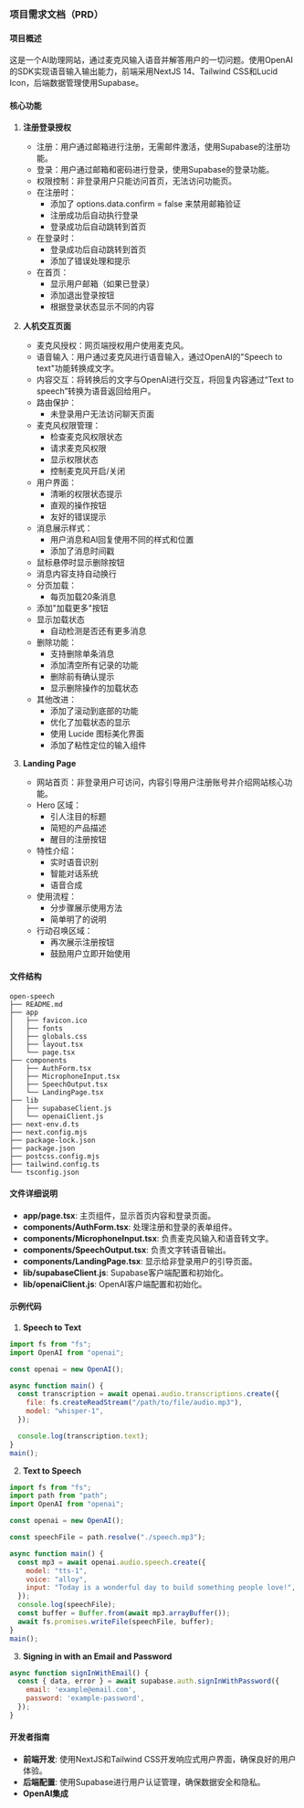 ### 项目需求文档（PRD）

#### 项目概述

这是一个AI助理网站，通过麦克风输入语音并解答用户的一切问题。使用OpenAI的SDK实现语音输入输出能力，前端采用NextJS 14、Tailwind CSS和Lucid Icon，后端数据管理使用Supabase。

#### 核心功能

1. **注册登录授权**
   - 注册：用户通过邮箱进行注册，无需邮件激活，使用Supabase的注册功能。
   - 登录：用户通过邮箱和密码进行登录，使用Supabase的登录功能。
   - 权限控制：非登录用户只能访问首页，无法访问功能页。
   - 在注册时：
     - 添加了 options.data.confirm = false 来禁用邮箱验证
     - 注册成功后自动执行登录
     - 登录成功后自动跳转到首页
   - 在登录时：
     - 登录成功后自动跳转到首页
     - 添加了错误处理和提示
   - 在首页：
     - 显示用户邮箱（如果已登录）
     - 添加退出登录按钮
     - 根据登录状态显示不同的内容

2. **人机交互页面**
   - 麦克风授权：网页端授权用户使用麦克风。
   - 语音输入：用户通过麦克风进行语音输入，通过OpenAI的"Speech to text"功能转换成文字。
   - 内容交互：将转换后的文字与OpenAI进行交互，将回复内容通过“Text to speech”转换为语音返回给用户。
   - 路由保护：
     - 未登录用户无法访问聊天页面
   - 麦克风权限管理：
     - 检查麦克风权限状态
     - 请求麦克风权限
     - 显示权限状态
     - 控制麦克风开启/关闭
   - 用户界面：
     - 清晰的权限状态提示
     - 直观的操作按钮
     - 友好的错误提示
   - 消息展示样式：
     - 用户消息和AI回复使用不同的样式和位置
     - 添加了消息时间戳
   - 鼠标悬停时显示删除按钮
   - 消息内容支持自动换行
   - 分页加载：
     - 每页加载20条消息
   - 添加"加载更多"按钮
   - 显示加载状态
     - 自动检测是否还有更多消息
   - 删除功能：
     - 支持删除单条消息
     - 添加清空所有记录的功能
     - 删除前有确认提示
     - 显示删除操作的加载状态
   - 其他改进：
     - 添加了滚动到底部的功能
     - 优化了加载状态的显示
     - 使用 Lucide 图标美化界面
     - 添加了粘性定位的输入组件

3. **Landing Page**
   - 网站首页：非登录用户可访问，内容引导用户注册账号并介绍网站核心功能。
   - Hero 区域：
     - 引人注目的标题
     - 简短的产品描述
     - 醒目的注册按钮
   - 特性介绍：
     - 实时语音识别
     - 智能对话系统
     - 语音合成
   - 使用流程：
     - 分步骤展示使用方法
     - 简单明了的说明
   - 行动召唤区域：
     - 再次展示注册按钮
     - 鼓励用户立即开始使用

#### 文件结构

```plaintext
open-speech
├── README.md
├── app
│   ├── favicon.ico
│   ├── fonts
│   ├── globals.css
│   ├── layout.tsx
│   └── page.tsx
├── components
│   ├── AuthForm.tsx
│   ├── MicrophoneInput.tsx
│   ├── SpeechOutput.tsx
│   └── LandingPage.tsx
├── lib
│   ├── supabaseClient.js
│   └── openaiClient.js
├── next-env.d.ts
├── next.config.mjs
├── package-lock.json
├── package.json
├── postcss.config.mjs
├── tailwind.config.ts
└── tsconfig.json
```

#### 文件详细说明

- **app/page.tsx**: 主页组件，显示首页内容和登录页面。
- **components/AuthForm.tsx**: 处理注册和登录的表单组件。
- **components/MicrophoneInput.tsx**: 负责麦克风输入和语音转文字。
- **components/SpeechOutput.tsx**: 负责文字转语音输出。
- **components/LandingPage.tsx**: 显示给非登录用户的引导页面。
- **lib/supabaseClient.js**: Supabase客户端配置和初始化。
- **lib/openaiClient.js**: OpenAI客户端配置和初始化。

#### 示例代码

1. **Speech to Text**

```javascript
import fs from "fs";
import OpenAI from "openai";

const openai = new OpenAI();

async function main() {
  const transcription = await openai.audio.transcriptions.create({
    file: fs.createReadStream("/path/to/file/audio.mp3"),
    model: "whisper-1",
  });

  console.log(transcription.text);
}
main();
```

2. **Text to Speech**

```javascript
import fs from "fs";
import path from "path";
import OpenAI from "openai";

const openai = new OpenAI();

const speechFile = path.resolve("./speech.mp3");

async function main() {
  const mp3 = await openai.audio.speech.create({
    model: "tts-1",
    voice: "alloy",
    input: "Today is a wonderful day to build something people love!",
  });
  console.log(speechFile);
  const buffer = Buffer.from(await mp3.arrayBuffer());
  await fs.promises.writeFile(speechFile, buffer);
}
main();
```

3. **Signing in with an Email and Password**

```javascript
async function signInWithEmail() {
  const { data, error } = await supabase.auth.signInWithPassword({
    email: 'example@email.com',
    password: 'example-password',
  });
}
```

#### 开发者指南

- **前端开发**: 使用NextJS和Tailwind CSS开发响应式用户界面，确保良好的用户体验。
- **后端配置**: 使用Supabase进行用户认证管理，确保数据安全和隐私。
- **OpenAI集成**